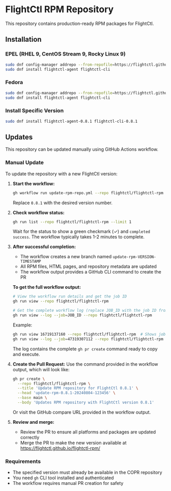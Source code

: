 # FlightCtl RPM Repository

This repository contains production-ready RPM packages for FlightCtl.

## Installation

### EPEL (RHEL 9, CentOS Stream 9, Rocky Linux 9)

```bash
sudo dnf config-manager addrepo --from-repofile=https://flightctl.github.io/flightctl-rpm/flightctl-epel.repo
sudo dnf install flightctl-agent flightctl-cli
```

### Fedora

```bash
sudo dnf config-manager addrepo --from-repofile=https://flightctl.github.io/flightctl-rpm/flightctl-fedora.repo
sudo dnf install flightctl-agent flightctl-cli
```

### Install Specific Version

```bash
sudo dnf install flightctl-agent-0.8.1 flightctl-cli-0.8.1
```

## Updates

This repository can be updated manually using GitHub Actions workflow.

### Manual Update

To update the repository with a new FlightCtl version:

1. **Start the workflow:**
   ```bash
   gh workflow run update-rpm-repo.yml --repo flightctl/flightctl-rpm -f version=0.8.1
   ```
   Replace `0.8.1` with the desired version number.

2. **Check workflow status:**
   ```bash
   gh run list --repo flightctl/flightctl-rpm --limit 1
   ```
   Wait for the status to show a green checkmark (✓) and `completed success`. The workflow typically takes 1-2 minutes to complete.

3. **After successful completion:**
   - The workflow creates a new branch named `update-rpm-VERSION-TIMESTAMP`
   - All RPM files, HTML pages, and repository metadata are updated
   - The workflow output provides a GitHub CLI command to create the PR

   **To get the full workflow output:**
   ```bash
   # View the workflow run details and get the job ID
   gh run view --repo flightctl/flightctl-rpm
   
   # Get the complete workflow log (replace JOB_ID with the job ID from above)
   gh run view --log --job=JOB_ID --repo flightctl/flightctl-rpm
   ```
   
   Example:
   ```bash
   gh run view 16719137160 --repo flightctl/flightctl-rpm  # Shows job ID 47319307112
   gh run view --log --job=47319307112 --repo flightctl/flightctl-rpm
   ```
   
   The log contains the complete `gh pr create` command ready to copy and execute.

4. **Create the Pull Request:**
   Use the command provided in the workflow output, which will look like:
   ```bash
   gh pr create \
     --repo flightctl/flightctl-rpm \
     --title 'Update RPM repository for FlightCtl 0.8.1' \
     --head 'update-rpm-0.8.1-20240804-123456' \
     --base main \
     --body 'Updates RPM repository with FlightCtl version 0.8.1'
   ```
   
   Or visit the GitHub compare URL provided in the workflow output.

5. **Review and merge:**
   - Review the PR to ensure all platforms and packages are updated correctly
   - Merge the PR to make the new version available at https://flightctl.github.io/flightctl-rpm/

### Requirements

- The specified version must already be available in the COPR repository
- You need `gh` CLI tool installed and authenticated
- The workflow requires manual PR creation for safety

